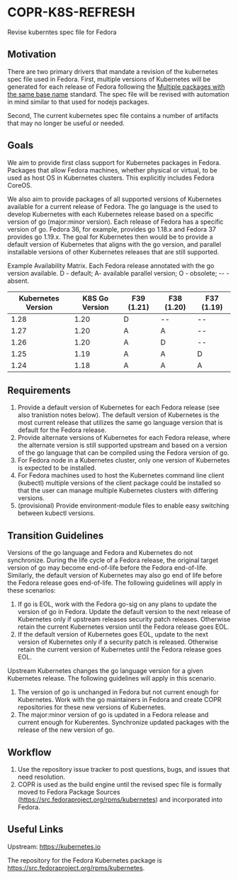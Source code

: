 COPR-K8S-REFRESH
================

Revise kuberntes spec file for Fedora

## Motivation

There are two primary drivers that mandate a revision of the kubernetes spec file used in Fedora. First, multiple versions of Kubernetes will be generated for each release of Fedora following the [Multiple packages with the same base name](https://docs.fedoraproject.org/en-US/packaging-guidelines/Naming/#multiple) standard. The spec file will be revised with automation in mind similar to that used for nodejs packages. 

Second, The current kubernetes spec file contains a number of artifacts that may no longer be useful or needed. 

## Goals

We aim to provide first class support for Kubernetes packages in Fedora. Packages that allow Fedora machines, whether physical or virtual, to be used as host OS in Kubernetes clusters. This explicitly includes Fedora CoreOS. 

We also aim to provide packages of all supported versions of Kubernetes available for a current release of Fedora. The go language is the used to develop Kubernetes with each Kubernetes release based on a specific version of go (major:minor version). Each release of Fedora has a specific version of go. Fedora 36, for example, provides go 1.18.x and Fedora 37 provides go 1.19.x. The goal for Kubernetes then would be to provide a default version of Kubernetes that aligns with the go version, and parallel installable versions of other Kubernetes releases that are still supported.

Example Availability Matrix. Each Fedora release annotated with the go version available. D - default; A- available parallel version; O - obsolete; -- - absent.

| Kubernetes Version | K8S Go Version | F39 (1.21) | F38 (1.20) | F37 (1.19) |
| --- | --- | --- | --- | --- |
| 1.28 | 1.20 | D | -- | -- |
| 1.27 | 1.20 | A | A | -- |
| 1.26 | 1.20 | A | D | -- |
| 1.25 | 1.19 | A | A | D |
| 1.24 | 1.18 | A | A | A |


## Requirements

1. Provide a default version of Kubernetes for each Fedora release (see also tranistion notes below). The default version of Kubernetes is the most current release that utilizes the same go language version that is default for the Fedora release.
1. Provide alternate versions of Kubernetes for each Fedora release, where the alternate version is still supported upstream and based on a version of the go language that can be compiled using the Fedora version of go.
1. For Fedora node in a Kubernetes cluster, only one version of Kubernetes is expected to be installed.
1. For Fedora machines used to host the Kubernetes command line client (kubectl) multiple versions of the client package could be installed so that the user can manage multiple Kubernetes clusters with differing versions.
1. (provisional) Provide environment-module files to enable easy switching between kubectl versions.

## Transition Guidelines

Versions of the go language and Fedora and Kubernetes do not synchronize. During the life cycle of a Fedora release, the original target version of go may become end-of-life before the Fedora end-of-life. Similarly, the default version of Kubernetes may also go end of life before the Fedora release goes end-of-life. The following guidelines will apply in these scenarios:

1. If go is EOL, work with the Fedora go-sig on any plans to update the version of go in Fedora. Update the default version to the next release of Kubernetes only if upstream releases security patch releases. Otherwise retain the current Kubernetes version until the Fedora release goes EOL.
1. If the default version of Kubernetes goes EOL, update to the next version of Kubernetes only if a security patch is released. Otherwise retain the current version of Kubernetes until the Fedora release goes EOL.

Upstream Kubernetes changes the go language version for a given Kubernetes release. The following guidelines will apply in this scenario.

1. The version of go is unchanged in Fedora but not current enough for Kubernetes. Work with the go maintainers in Fedora and create COPR repositories for these new versions of Kubernetes.
1. The major:minor version of go is updated in a Fedora release and current enough for Kuberentes. Synchronize updated packages with the release of the new version of go.

## Workflow

1. Use the repository issue tracker to post questions, bugs, and issues that need resolution.
1. COPR is used as the build engine until the revised spec file is formally moved to Fedora Package Sources (https://src.fedoraproject.org/rpms/kubernetes) and incorporated into Fedora.


## Useful Links

Upstream: https://kubernetes.io

The repository for the Fedora Kubernetes package is https://src.fedoraproject.org/rpms/kubernetes.

